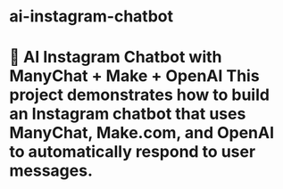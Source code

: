 # ai-instagram-chatbot
# 🤖 AI Instagram Chatbot with ManyChat + Make + OpenAI  This project demonstrates how to build an Instagram chatbot that uses ManyChat, Make.com, and OpenAI to automatically respond to user messages. 
